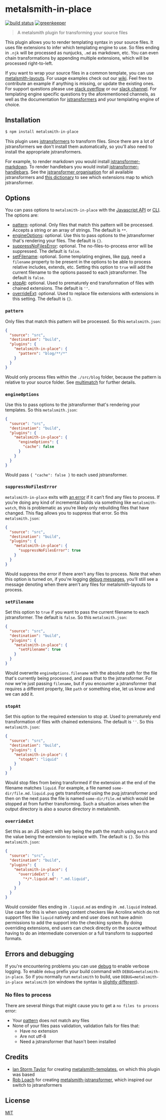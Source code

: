 # metalsmith-in-place

[![build status][build-badge]][build-url]
[![greenkeeper][greenkeeper-badge]][greenkeeper-url]

> A metalsmith plugin for transforming your source files

This plugin allows you to render templating syntax in your source files. It uses file extensions to infer which templating engine to use. So files ending in `.njk` will be processed as nunjucks, `.md` as markdown, etc. You can even chain transformations by appending multiple extensions, which will be processed right-to-left.

If you want to wrap your source files in a common template, you can use [metalsmith-layouts](https://github.com/metalsmith/metalsmith-layouts). For usage examples check out our [wiki](https://github.com/metalsmith/metalsmith-in-place/wiki). Feel free to contribute an example if anything is missing, or update the existing ones. For support questions please use [stack overflow][stackoverflow-url] or our [slack channel][slack-url]. For templating engine specific questions try the aforementioned channels, as well as the documentation for [jstransformers](https://github.com/jstransformers) and your templating engine of choice.

## Installation

```bash
$ npm install metalsmith-in-place
```

This plugin uses [jstransformers](https://github.com/jstransformers/jstransformer) to transform files. Since there are a lot of jstransformers we don't install them automatically, so you'll also need to install the appropriate jstransformers.

For example, to render markdown you would install [jstransformer-markdown](https://github.com/jstransformers/jstransformer-markdown). To render handlebars you would install [jstransformer-handlebars](https://github.com/jstransformers/jstransformer-handlebars). See the [jstransformer organisation](https://github.com/jstransformers) for all available jstransformers and [this dictionary](https://github.com/jstransformers/inputformat-to-jstransformer/blob/master/dictionary.json) to see which extensions map to which jstransformer.

## Options

You can pass options to `metalsmith-in-place` with the [Javascript API](https://github.com/segmentio/metalsmith#api) or [CLI](https://github.com/segmentio/metalsmith#cli). The options are:

* [pattern](#pattern): optional. Only files that match this pattern will be processed. Accepts a string or an array of strings. The default is `**`.
* [engineOptions](#engineoptions): optional. Use this to pass options to the jstransformer that's rendering your files. The default is `{}`.
* [suppressNoFilesError](#suppressnofileserror): optional. The no-files-to-process error will be suppressed. The default is `false`.
* [setFilename](#setfilename): optional. Some templating engines, like [pug](https://github.com/pugjs/pug), need a `filename` property to be present in the options to be able to process relative includes, extends, etc. Setting this option to `true` will add the current filename to the options passed to each jstransformer. The default is `false`.
* [stopAt](#stopAt): optional. Used to prematurely end transformation of files with chained extensions. The default is `''`.
* [overrideExt](#overrideExt): optional. Used to replace file extensions with extensions in this setting. The default is `{}`.

### `pattern`

Only files that match this pattern will be processed. So this `metalsmith.json`:

```json
{
  "source": "src",
  "destination": "build",
  "plugins": {
    "metalsmith-in-place": {
      "pattern": "blog/**/*"
    }
  }
}
```

Would only process files within the `./src/blog` folder, because the pattern is
relative to your source folder. See [multimatch](https://github.com/sindresorhus/multimatch)
for further details.

### `engineOptions`

Use this to pass options to the jstransformer that's rendering your templates. So this
`metalsmith.json`:

```json
{
  "source": "src",
  "destination": "build",
  "plugins": {
    "metalsmith-in-place": {
      "engineOptions": {
        "cache": false
      }
    }
  }
}
```

Would pass `{ "cache": false }` to each used jstransformer.

### `suppressNoFilesError`

`metalsmith-in-place` exits with [an error](#no-files-to-process) if it can’t find any files to process. If you’re doing any kind of incremental builds via something like `metalsmith-watch`, this is problematic as you’re likely only rebuilding files that have changed. This flag allows you to suppress that error. So this `metalsmith.json`:

```json
{
  "source": "src",
  "destination": "build",
  "plugins": {
    "metalsmith-in-place": {
      "suppressNoFilesError": true
    }
  }
}
```

Would suppress the error if there aren't any files to process. Note that when this option is turned on, if you're logging [debug messages](#errors-and-debugging), you’ll still see a message denoting when there aren't any files for metalsmith-layouts to process.

### `setFilename`

Set this option to `true` if you want to pass the current filename to each jstransformer. The default is `false`. So this `metalsmith.json`:

```json
{
  "source": "src",
  "destination": "build",
  "plugins": {
    "metalsmith-in-place": {
      "setFilename": true
    }
  }
}
```

Would overwrite `engineOptions.filename` with the absolute path for the file that's currently being processed, and pass that to the jstransformer. For now we're just passing `filename`, but if you encounter a jstransformer that requires a different property, like `path` or something else, let us know and we can add it.

### `stopAt`

Set this option to the required extension to stop at. Used to prematurely end transformation of files with chained extensions. The default is `''`. So this `metalsmith.json`:

```json
{
  "source": "src",
  "destination": "build",
  "plugins": {
    "metalsmith-in-place": {
      "stopAt": "liquid"
    }
  }
}
```

Would stop files from being transformed if the extension at the end of the filename matches `liquid`. For example, a file named `some-dir/file.md.liquid.pug` gets transformed using the pug jstransformer and then on the next pass the file is named `some-dir/file.md` which would be stopped at from further transforming. Such a situation arises when the output directory is also a source directory in metalsmith.

### `overrideExt`

Set this as an JS object with key being the path the match using `match` and the value being the extension to replace with. The default is `{}`. So this `metalsmith.json`:

```json
{
  "source": "src",
  "destination": "build",
  "plugins": {
    "metalsmith-in-place": {
      "overrideExt": {
        "*/*.liquid.md": ".md.liquid",
      }
    }
  }
}
```

Would consider files ending in `.liquid.md` as ending in `.md.liquid` instead. Use case for this is when using content checkers like Acrolinx which do not support files like `liquid` natively and end user does not have admin permissions to add the support into the checking system. By doing overriding extensions, end users can check directly on the source without having to do an intermediate conversion or a full transform to supported formats.

## Errors and debugging

If you're encountering problems you can use [debug](https://www.npmjs.com/package/debug) to enable verbose logging. To enable `debug` prefix your build command with `DEBUG=metalsmith-in-place`. So if you normally run `metalsmith` to build, use `DEBUG=metalsmith-in-place metalsmith` (on windows the syntax is [slightly different](https://www.npmjs.com/package/debug#windows-note)).

### No files to process

There are several things that might cause you to get a `no files to process` error:

* Your [pattern](#pattern) does not match any files
* None of your files pass validation, validation fails for files that:
  * Have no extension
  * Are not utf-8
  * Need a jstransformer that hasn't been installed

## Credits

* [Ian Storm Taylor](https://github.com/ianstormtaylor) for creating [metalsmith-templates](https://github.com/segmentio/metalsmith-templates), on which this plugin was based
* [Rob Loach](https://github.com/RobLoach) for creating [metalsmith-jstransformer](https://github.com/RobLoach/metalsmith-jstransformer), which inspired our switch to jstransformers

## License

[MIT](https://ismay.mit-license.org/)

[build-badge]: https://travis-ci.org/metalsmith/metalsmith-in-place.svg?branch=master
[build-url]: https://travis-ci.org/metalsmith/metalsmith-in-place
[greenkeeper-badge]: https://badges.greenkeeper.io/metalsmith/metalsmith-in-place.svg
[greenkeeper-url]: https://greenkeeper.io/
[slack-url]: http://metalsmith-slack.herokuapp.com/
[stackoverflow-url]: http://stackoverflow.com/questions/tagged/metalsmith
